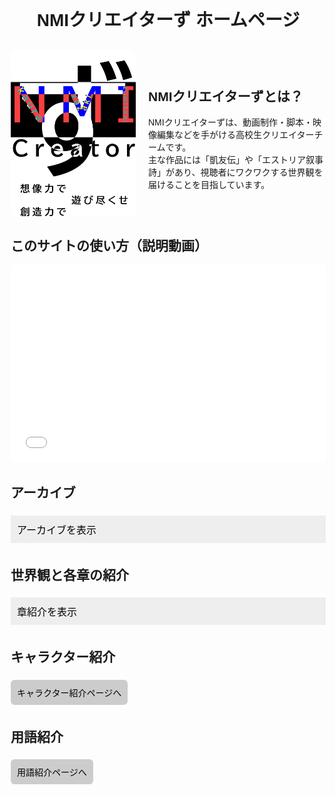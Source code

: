 <!DOCTYPE html>
<html lang="ja">
<head>
  <meta charset="UTF-8">
  <title>NMIクリエイターず ホームページ</title>
  <style>
    body {
      font-family: sans-serif;
      margin: 20px;
    }
    h1 {
      text-align: center;
    }
    .section {
      margin: 30px 0;
    }
    button {
      padding: 10px;
      margin: 5px 0;
      cursor: pointer;
      font-size: 16px;
    }
    .accordion {
      background-color: #eee;
      border: none;
      outline: none;
      width: 100%;
      text-align: left;
    }
    .panel {
      display: none;
      padding-left: 15px;
    }
    .video-link {
      display: flex;
      align-items: center;
      gap: 15px;
      margin: 10px 0;
      padding: 10px;
      border: 1px solid #ccc;
      border-radius: 8px;
    }
    .video-link img {
      width: 120px;
      height: auto;
      border-radius: 8px;
    }
    .video-text {
      flex: 1;
    }
    .password-block {
      margin-top: 5px;
      display: flex;
      align-items: center;
      gap: 10px;
    }
    .copy-btn {
      padding: 5px 10px;
      font-size: 14px;
      background-color: #ddd;
      border: none;
      border-radius: 5px;
      cursor: pointer;
    }
    .link-button {
      display: inline-block;
      margin: 5px 0;
      padding: 10px;
      background-color: #ccc;
      border: none;
      text-decoration: none;
      color: black;
      border-radius: 6px;
    }
    iframe {
      width: 100%;
      height: 315px;
      max-width: 560px;
      border: none;
    }
  </style>
  <script>
    function togglePanel(button) {
      var panel = button.nextElementSibling;
      panel.style.display = panel.style.display === "block" ? "none" : "block";
    }

    function copyPassword(password) {
      navigator.clipboard.writeText(password).then(() => {
        alert("パスワードをコピーしました: " + password);
      }).catch(err => {
        alert("コピーに失敗しました");
      });
    }
  </script>
</head>
<body>

  <h1>NMIクリエイターず ホームページ</h1>

  <!-- 紹介文 -->
  <div class="section" style="display: flex; align-items: center; gap: 20px;">
    <img src="無題90_20250408001231.png" alt="NMIクリエイターずのロゴ" style="width: 200px; height: auto; border-radius: 10px;">
    <div>
      <h2>NMIクリエイターずとは？</h2>
      <p>
        NMIクリエイターずは、動画制作・脚本・映像編集などを手がける高校生クリエイターチームです。<br>
        主な作品には「凱友伝」や「エストリア叙事詩」があり、視聴者にワクワクする世界観を届けることを目指しています。
      </p>
    </div>
  </div>

  <!-- 説明動画 -->
  <div class="section">
    <h2>このサイトの使い方（説明動画）</h2>
    <iframe src="動画のURLをここに入れてください（GitHubにアップロードしたもの）" allowfullscreen></iframe>
  </div>

  <!-- アーカイブ -->
  <div class="section">
    <h2>アーカイブ</h2>
    <button class="accordion" onclick="togglePanel(this)">アーカイブを表示</button>
    <div class="panel">
      <!-- ▼ここからコピーして章を増やせます -->
      <div class="video-link">
        <img src="IMG_8540.png" alt="サムネイル">
        <div class="video-text">
          <p>凱友伝 旧2章</p>
          <div class="password-block">
            <span class="password">GYD_2</span>
            <button class="copy-btn" onclick="copyPassword('GYD_2')">コピー</button>
          </div>
        </div>
      </div>
<div class="video-link">
        <img src="IMG_8543.png" alt="サムネイル">
        <div class="video-text">
          <p>凱友伝 旧2.5章</p>
          <div class="password-block">
            <span class="password">GYD_2.5</span>
            <button class="copy-btn" onclick="copyPassword('GYD_2.5')">コピー</button>
          </div>
        </div>
      </div>
      <div class="video-link">
        <img src="IMG_8540.png" alt="サムネイル">
        <div class="video-text">
          <p>凱友伝 新1章</p>
          <div class="password-block">
            <span class="password">GYD_n_1</span>
            <button class="copy-btn" onclick="copyPassword('GYD_n_1')">コピー</button>
          </div>
        </div>
      </div>
      <!-- ▲ここまで -->
    </div>
  </div>

  <!-- 各章紹介 -->
  <div class="section">
    <h2>世界観と各章の紹介</h2>
    <button class="accordion" onclick="togglePanel(this)">章紹介を表示</button>
    <div class="panel">
      <!-- ▼ここからコピーして紹介ページを増やせます -->
      <a class="link-button" href="凱友伝紹介ページへのリンク">凱友伝 紹介ページ</a><br>
      <a class="link-button" href="エストリア叙事詩紹介ページへのリンク">エストリア叙事詩 紹介ページ</a><br>
      <!-- ▲ここまで -->
    </div>
  </div>

  <!-- キャラクター紹介 -->
  <div class="section">
    <h2>キャラクター紹介</h2>
    <a class="link-button" href="キャラクター紹介ページへのリンク">キャラクター紹介ページへ</a>
  </div>

  <!-- 用語紹介 -->
  <div class="section">
    <h2>用語紹介</h2>
    <a class="link-button" href="用語紹介ページへのリンク">用語紹介ページへ</a>
  </div>

</body>
</html>
